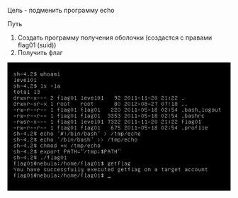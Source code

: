 Цель - подменить программу echo

Путь
1. Создать программу получения оболочки (создастся с правами flag01 (suid))
2. Получить флаг

![alt text](images/level01/1.png)
